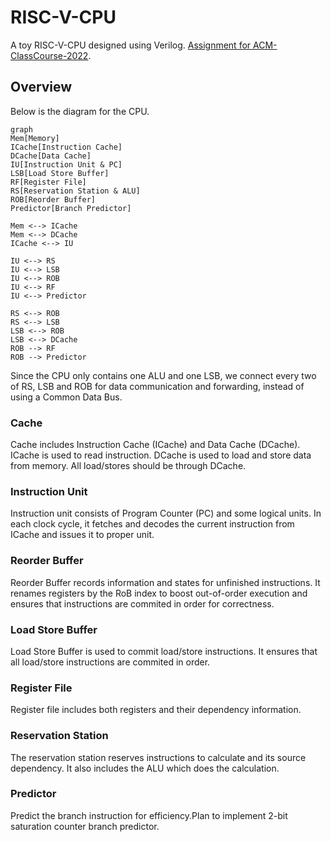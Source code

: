 # RISC-V-CPU

A toy RISC-V-CPU designed using Verilog. [Assignment for ACM-ClassCourse-2022](https://github.com/ACMClassCourse-2022/RISC-V-CPU-2023).

## Overview
Below is the diagram for the CPU.
```mermaid
graph 
Mem[Memory]
ICache[Instruction Cache]
DCache[Data Cache]
IU[Instruction Unit & PC]
LSB[Load Store Buffer]
RF[Register File]
RS[Reservation Station & ALU]
ROB[Reorder Buffer]
Predictor[Branch Predictor]

Mem <--> ICache
Mem <--> DCache
ICache <--> IU

IU <--> RS
IU <--> LSB
IU <--> ROB
IU <--> RF
IU <--> Predictor

RS <--> ROB
RS <--> LSB
LSB <--> ROB
LSB <--> DCache
ROB --> RF
ROB --> Predictor
```
Since the CPU only contains one ALU and one LSB, we connect every two of RS, LSB and ROB for data communication and forwarding, instead of using a Common Data Bus. 

### Cache
Cache includes Instruction Cache (ICache) and Data Cache (DCache).
ICache is used to read instruction.
DCache is used to load and store data from memory. All load/stores should be through DCache.

### Instruction Unit
Instruction unit consists of Program Counter (PC) and some logical units.
In each clock cycle, it fetches and decodes the current instruction from ICache and issues it to proper unit.

### Reorder Buffer
Reorder Buffer records information and states for unfinished instructions. It renames registers by the RoB index to boost out-of-order execution and ensures that instructions are commited in order for correctness.

### Load Store Buffer
Load Store Buffer is used to commit load/store instructions.
It ensures that all load/store instructions are commited in order.

### Register File
Register file includes both registers and their dependency information.

### Reservation Station
The reservation station reserves instructions to calculate and its source dependency. It also includes the ALU which does the calculation.

### Predictor
Predict the branch instruction for efficiency.Plan to implement 2-bit saturation counter branch predictor.

